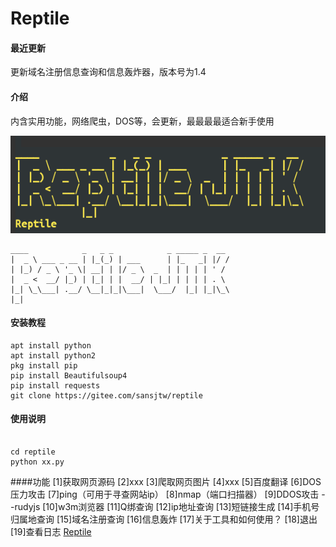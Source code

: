 # Reptile

#### 最近更新
更新域名注册信息查询和信息轰炸器，版本号为1.4


#### 介绍
内含实用功能，网络爬虫，DOS等，会更新，最最最最适合新手使用

![Reptile](%E8%B6%85%E7%BA%A7%E6%88%AA%E5%B1%8F_20220920_185605.png)

```
____            _   _ _            _ _____ _  __                                                
|  _ \ ___ _ __ | |_(_) | ___      | |_   _| |/ /                                               
| |_) / _ \ '_ \| __| | |/ _ \  _  | | | | | ' /                                                
|  _ <  __/ |_) | |_| | |  __/ | |_| | | | | . \                                                
|_| \_\___| .__/ \__|_|_|\___|  \___/  |_| |_|\_\                                                          
|_|
```

#### 安装教程


```
apt install python
apt install python2
pkg install pip
pip install Beautifulsoup4
pip install requests
git clone https://gitee.com/sansjtw/reptile

```


#### 使用说明


```

cd reptile
python xx.py

```



####功能
[1]获取网页源码
[2]xxx
[3]爬取网页图片
[4]xxx
[5]百度翻译
[6]DOS压力攻击
[7]ping（可用于寻查网站ip）
[8]nmap（端口扫描器）
[9]DDOS攻击 --rudyjs
[10]w3m浏览器
[11]Q绑查询
[12]ip地址查询
[13]短链接生成
[14]手机号归属地查询
[15]域名注册查询
[16]信息轰炸
[17]关于工具和如何使用？
[18]退出
[19]查看日志
[Reptile](https://aad.tw/q7ad)

